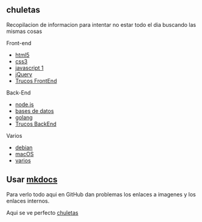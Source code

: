 ## chuletas
Recopilacion de informacion para intentar no estar todo el dia buscando las mismas cosas

Front-end  
* [html5](https://github.com/brusbilis/chuletas/blob/master/docs/content/frontend/html5.md)  
* [css3](https://github.com/brusbilis/chuletas/blob/master/docs/content/frontend/css3.md)  
* [javascript 1](https://github.com/brusbilis/chuletas/blob/master/docs/content/frontend/js.md)  
* [jQuery](https://github.com/brusbilis/chuletas/blob/master/docs/content/frontend/jquery.md)  
* [Trucos FrontEnd](https://github.com/brusbilis/chuletas/blob/master/docs/content/frontend/ttipsclient.md)

Back-End  
* [node.js](https://github.com/brusbilis/chuletas/blob/master/docs/content/backend/nodejs.md)  
* [bases de datos](https://github.com/brusbilis/chuletas/blob/master/docs/content/backend/bbdd.md)  
* [golang](https://github.com/brusbilis/chuletas/blob/master/docs/content/backend/golang.md)
* [Trucos BackEnd](https://github.com/brusbilis/chuletas/blob/master/docs/content/frontend/ttipsserver.md) 


Varios
* [debian](https://github.com/brusbilis/chuletas/blob/master/docs/content/varios/debian.md)  
* [macOS](https://github.com/brusbilis/chuletas/blob/master/docs/content/varios/macOS.md)  
* [varios](https://github.com/brusbilis/chuletas/blob/master/docs/content/varios/varios1.md)  



## Usar [mkdocs](http://www.mkdocs.org/)

Para verlo todo aqui en GitHub dan problemas los enlaces a imagenes y los
enlaces internos.

Aqui se ve perfecto [chuletas](http://brusbilis.com/chuletas)
